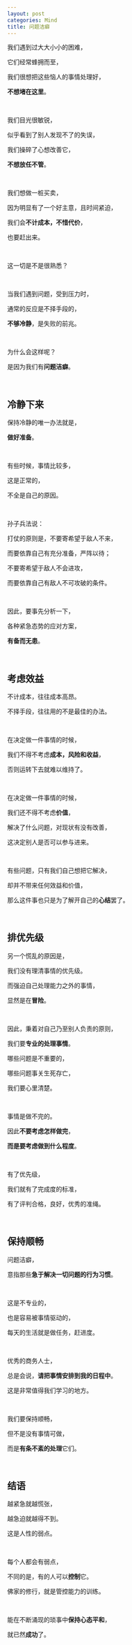 ```yaml
---
layout: post
categories: Mind
title: 问题洁癖
---
```


我们遇到过大大小小的困难，

它们经常蜂拥而至，

我们很想把这些恼人的事情处理好，

**不想堵在这里**。

<br/>

我们目光很敏锐，

似乎看到了别人发现不了的失误，

我们操碎了心想改善它，

**不想放任不管**。

<br/>

我们想做一桩买卖，

因为明显有了一个好主意，且时间紧迫，

我们会**不计成本，不惜代价**，

也要赶出来。

<br/>

这一切是不是很熟悉？

<br/>

当我们遇到问题，受到压力时，

通常的反应是不择手段的，

**不够冷静**，是失败的前兆。

<br/>

为什么会这样呢？

是因为我们有**问题洁癖**。

<br/>

## **冷静下来**

保持冷静的唯一办法就是，

**做好准备**。

<br/>

有些时候，事情比较多，

这是正常的，

不全是自己的原因。

<br/>

孙子兵法说：

打仗的原则是，不要寄希望于敌人不来，

而要依靠自己有充分准备，严阵以待；

不要寄希望于敌人不会进攻，

而要依靠自己有敌人不可攻破的条件。

<br/>

因此，要事先分析一下，

各种紧急态势的应对方案，

**有备而无患**。

<br/>

## **考虑效益**

不计成本，往往成本高昂。

不择手段，往往用的不是最佳的办法。

<br/>

在决定做一件事情的时候，

我们不得不考虑**成本，风险和收益**，

否则运转下去就难以维持了。

<br/>

在决定做一件事情的时候，

我们还不得不考虑**价值**，

解决了什么问题，对现状有没有改善，

这决定别人是否可以参与进来。

<br/>

有些问题，只有我们自己想把它解决，

却并不带来任何效益和价值，

那么这件事也只是为了解开自己的**心结**罢了。

<br/>

## **排优先级**

另一个慌乱的原因是，

我们没有理清事情的优先级。

而强迫自己处理能力之外的事情，

显然是在**冒险**。

<br/>

因此，秉着对自己乃至别人负责的原则，

我们要**专业的处理事情**。

哪些问题是不重要的，

哪些问题事关生死存亡，

我们要心里清楚。

<br/>

事情是做不完的。

因此**不要考虑怎样做完**，

**而是要考虑做到什么程度**。

<br/>

有了优先级，

我们就有了完成度的标准，

有了评判合格，良好，优秀的准绳。

<br/>

## **保持顺畅**

问题洁癖，

意指那些**急于解决一切问题的行为习惯**。

<br/>

这是不专业的，

也是容易被事情驱动的，

每天的生活就是做任务，赶进度。

<br/>

优秀的商务人士，

总是会说，**请把事情安排到我的日程中**。

这是非常值得我们学习的地方。

<br/>

我们要保持顺畅，

但不是没有事情可做，

而是**有条不紊的处理**它们。

<br/>

## **结语**

越紧急就越慌张，

越急迫就越得不到。

这是人性的弱点。

<br/>

每个人都会有弱点，

不同的是，有的人可以**控制**它。

佛家的修行，就是管控能力的训练。

<br/>

能在不断涌现的琐事中**保持心态平和**，

就已然**成功**了。
